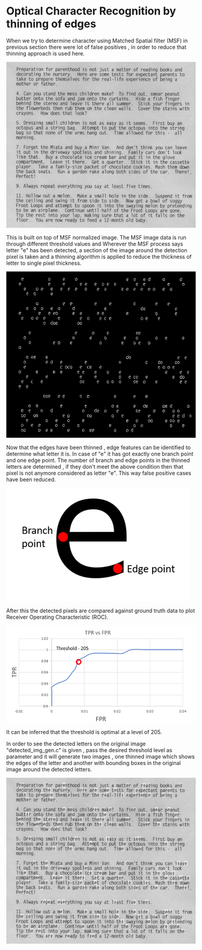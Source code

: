# Optical Character Recognition by thinning of edges
When we try to determine character using Matched Spatial filter (MSF) in previous section there were lot of false positives , in order to reduce that thinning approach is used here.

![](images/parenthood.png)

This is built on top of MSF normalized image. The MSF image data is run through different threshold values and Wherever the MSF process says letter "e" has been detected, a section of the image around the detection pixel is taken and a thinning algorithm is applied to reduce the thickness of letter to single pixel thickness.

![](images/thinned_img_threshold_205.png)

Now that the edges have been thinned , edge features can be identified to determine what letter it is. In case of "e" it has got exactly one branch point and one edge point. The number of branch and edge points in the thinned letters are determined , if they don't meet the above condition then that pixel is not anymore considered as letter "e". This way false positive cases have been reduced.

![](images/e_edge_features.png)

After this the detected pixels are compared against ground truth data to plot Receiver Operating Characteristic (ROC).

![](images/roc_plot.png)

It can be inferred that the threshold is optimal at a level of 205.

In order to see the detected letters on the original image "detected_img_gen.c" is given , pass the desired threshold level as parameter and it will generate two images , one thinned image which shows the edges of the letter and another with bounding boxes in the original image around the detected letters.

![](images/det_img_threshold_205.png)
